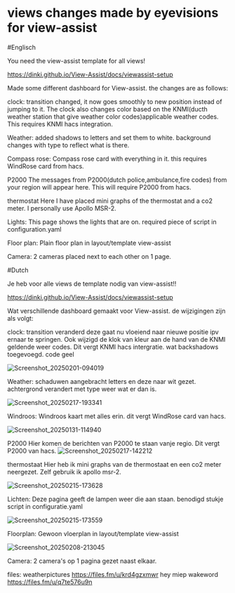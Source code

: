 # views changes made by eyevisions for view-assist
#Englisch

You need the view-assist template for all views!

https://dinki.github.io/View-Assist/docs/viewassist-setup

Made some different dashboard for View-assist. the changes are as follows:

clock: transition changed, it now goes smoothly to new position instead of jumping to it. The clock also changes color based on the KNMI(ducth weather station that give weather color codes)applicable weather codes. This requires KNMI hacs integration.

Weather:
added shadows to letters and set them to white. background changes with type to reflect what is there.

Compass rose:
Compass rose card with everything in it. this requires WindRose card from hacs.

P2000
The messages from P2000(dutch police,ambulance,fire codes) from your region will appear here. This will require P2000 from hacs.

thermostat
Here I have placed mini graphs of the thermostat and a co2 meter. I personally use Apollo MSR-2.

Lights:
This page shows the lights that are on. required piece of script in configuration.yaml

Floor plan:
Plain floor plan in layout/template view-assist

Camera:
2 cameras placed next to each other on 1 page.

#Dutch

Je heb voor alle views de template nodig van view-assist!!

https://dinki.github.io/View-Assist/docs/viewassist-setup

Wat verschillende dashboard gemaakt voor View-assist. de wijzigingen zijn als volgt:

clock: transition veranderd deze gaat nu vloeiend naar nieuwe positie ipv ernaar te springen. Ook wijzigd de klok van kleur aan de hand van de KNMI geldende weer codes. Dit vergt KNMI hacs intergratie. 
wat backshadows toegevoegd.  code geel

![Screenshot_20250201-094019](https://github.com/user-attachments/assets/14add1de-846f-4ed1-b691-a08689f39032)


Weather:
schaduwen aangebracht letters en deze naar wit gezet. achtergrond verandert met type weer wat er dan is.

![Screenshot_20250217-193341](https://github.com/user-attachments/assets/a9745e39-18bb-4eb9-aeb1-7bf68b831d48)


Windroos:
Windroos kaart met alles erin. dit vergt WindRose card van hacs.

![Screenshot_20250131-114940](https://github.com/user-attachments/assets/f7865cc3-cc3b-4f0f-9dfb-664b3f611d25)


P2000
Hier komen de berichten van P2000 te staan vanje regio. Dit vergt P2000 van hacs.
![Screenshot_20250217-142212](https://github.com/user-attachments/assets/67b42502-e18a-4030-89a3-14d41c9034d1)


thermostaat
Hier heb ik mini graphs van de thermostaat en een co2 meter neergezet. Zelf gebruik ik apollo msr-2.

![Screenshot_20250215-173628](https://github.com/user-attachments/assets/19452916-841b-47c9-8e61-00c423fc0839)


Lichten:
Deze pagina geeft de lampen weer die aan staan. benodigd stukje script in configuratie.yaml

![Screenshot_20250215-173559](https://github.com/user-attachments/assets/5d86e799-e342-49e0-9dff-78b4f91c0693)


Floorplan:
Gewoon vloerplan in layout/template view-assist

![Screenshot_20250208-213045](https://github.com/user-attachments/assets/75dd974d-bf43-4fd9-b406-57c280a26337)


Camera:
2 camera's op 1 pagina gezet naast elkaar.



files: weatherpictures https://files.fm/u/krd4gzxmwr
hey miep wakeword https://files.fm/u/q7te576u9n
